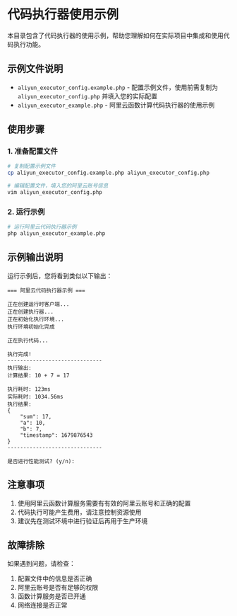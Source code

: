 # 代码执行器使用示例

本目录包含了代码执行器的使用示例，帮助您理解如何在实际项目中集成和使用代码执行功能。

## 示例文件说明

- `aliyun_executor_config.example.php` - 配置示例文件，使用前需复制为 `aliyun_executor_config.php` 并填入您的实际配置
- `aliyun_executor_example.php` - 阿里云函数计算代码执行器的使用示例

## 使用步骤

### 1. 准备配置文件

```bash
# 复制配置示例文件
cp aliyun_executor_config.example.php aliyun_executor_config.php

# 编辑配置文件，填入您的阿里云账号信息
vim aliyun_executor_config.php
```

### 2. 运行示例

```bash
# 运行阿里云代码执行器示例
php aliyun_executor_example.php
```

## 示例输出说明

运行示例后，您将看到类似以下输出：

```
=== 阿里云代码执行器示例 ===

正在创建运行时客户端...
正在创建执行器...
正在初始化执行环境...
执行环境初始化完成

正在执行代码...

执行完成!
------------------------------
执行输出:
计算结果: 10 + 7 = 17

执行耗时: 123ms
实际耗时: 1034.56ms
执行结果:
{
    "sum": 17,
    "a": 10,
    "b": 7,
    "timestamp": 1679876543
}
------------------------------

是否进行性能测试? (y/n): 
```

## 注意事项

1. 使用阿里云函数计算服务需要有有效的阿里云账号和正确的配置
2. 代码执行可能产生费用，请注意控制资源使用
3. 建议先在测试环境中进行验证后再用于生产环境

## 故障排除

如果遇到问题，请检查：

1. 配置文件中的信息是否正确
2. 阿里云账号是否有足够的权限
3. 函数计算服务是否已开通
4. 网络连接是否正常 